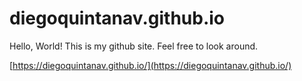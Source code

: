 # diegoquintanav.github.io
Hello, World!
This is my github site. Feel free to look around. 

[https://diegoquintanav.github.io/](https://diegoquintanav.github.io/)
